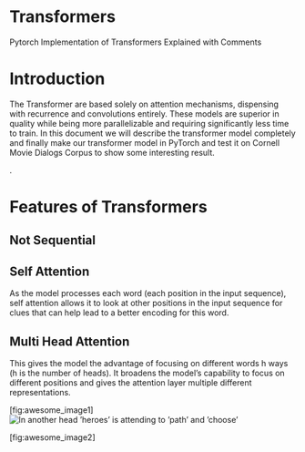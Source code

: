 # Transformers
Pytorch Implementation of Transformers Explained with Comments



<h1 id="introduction">Introduction</h1>
<p>The Transformer are based solely on attention mechanisms, dispensing with recurrence and convolutions entirely. These models are superior in quality while being more parallelizable and requiring significantly less time to train. In this document we will describe the transformer model completely and finally make our transformer model in PyTorch and test it on Cornell Movie Dialogs Corpus to show some interesting result.</p>
.

<h1 id="features-of-transformers">Features of Transformers</h1>
<h2 id="not-sequential">Not Sequential</h2>



<h2 id="self-attention">Self Attention</h2>
<p>As the model processes each word (each position in the input sequence), self attention allows it to look at other positions in the input sequence for clues that can help lead to a better encoding for this word.</p>



<h2 id="multi-head-attention">Multi Head Attention</h2>
<p>This gives the model the advantage of focusing on different words h ways (h is the number of heads). It broadens the model’s capability to focus on different positions and gives the attention layer multiple different representations.</p>

<p><span id="fig:awesome_image1" label="fig:awesome_image1">[fig:awesome_image1]</span> <img src="6" title="fig:" alt="In another head ’heroes’ is attending to ’path’ and ’choose’" /></p>
<p><span id="fig:awesome_image2" label="fig:awesome_image2">[fig:awesome_image2]</span></p>